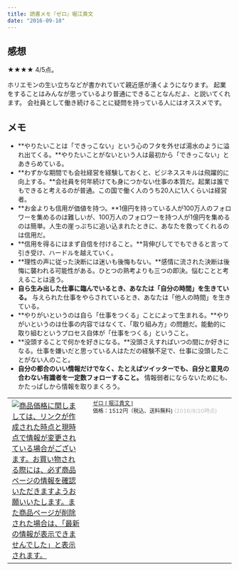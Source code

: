 ```yaml
---
title: 読書メモ『ゼロ』堀江貴文
date: "2016-09-18"
---
```


感想
----

★★★★ 4/5点。

ホリエモンの生い立ちなどが書かれていて親近感が湧くようになります。
起業をすることはみんなが思っているより普通にできることなんだよ、と説いてくれます。
会社員として働き続けることに疑問を持っている人にはオススメです。


メモ
----

- **やりたいことは「できっこない」という心のフタを外せば湯水のように溢れ出てくる。**やりたいことがないという人は最初から「できっこない」とあきらめている。
- **わずかな期間でも会社経営を経験しておくと、ビジネススキルは飛躍的に向上する。**会社員を何年続けても身につかない仕事の本質だ。起業は誰でもできると考えるのが普通。この国で働く人のうち20人に1人くらいは経営者。
- **お金よりも信用が価値を持つ。**1億円を持っている人が100万人のフォロワーを集めるのは難しいが、100万人のフォロワーを持つ人が1億円を集めるのは簡単。人生の崖っぷちに追い込まれたときに、あなたを救ってくれるのは信用だ。
- **信用を得るにはまず自信を付けること。**背伸びしてでもできると言って引き受け、ハードルを越えていく。
- **理性の声に従った決断には迷いも後悔もない。**感情に流された決断は後悔に襲われる可能性がある。ひとつの熟考よりも三つの即決。悩むことと考えることは違う。
- **自ら生み出した仕事に臨んでいるとき、あなたは「自分の時間」を生きている。** 与えられた仕事をやらされているとき、あなたは「他人の時間」を生きている。
- **やりがいというのは自ら「仕事をつくる」ことによって生まれる。**やりがいというのは仕事の内容ではなくて、「取り組み方」の問題だ。能動的に取り組むというプロセス自体が「仕事をつくる」ということ。
- **没頭することで何かを好きになる。**没頭さえすればいつの間にか好きになる。仕事を嫌いだと思っている人はただの経験不足で、仕事に没頭したことがない人のこと。
- **自分の都合のいい情報だけでなく、たとえばツイッターでも、自分と意見の合わない有識者を一定数フォローすること。** 情報弱者にならないためにも、かたっぱしから情報を取りまくろう。


<table><tr><td><a href="http://hb.afl.rakuten.co.jp/hgc/144180a1.9ac213ee.144180a2.e4d0f394/?pc=http%3A%2F%2Fitem.rakuten.co.jp%2Fbook%2F12475312&m=http%3A%2F%2Fm.rakuten.co.jp%2Fbook%2Fi%2F16622837%2F&scid=af_item_tbl&link_type=picttext&ut=eyJwYWdlIjoiaXRlbSIsInR5cGUiOiJwaWN0dGV4dCIsInNpemUiOiIzMDB4MzAwIiwibmFtIjoxLCJuYW1wIjoicmlnaHQiLCJjb20iOjAsImNvbXAiOiJkb3duIiwicHJpY2UiOjEsImJvciI6MCwiY29sIjowLCJ0YXIiOjF9" target="_blank" style="word-wrap:break-word;"  ><img src="http://hbb.afl.rakuten.co.jp/hgb/144180a1.9ac213ee.144180a2.e4d0f394/?me_id=1213310&item_id=16622837&m=https%3A%2F%2Fthumbnail.image.rakuten.co.jp%2F%400_mall%2Fbook%2Fcabinet%2F5802%2F9784478025802.jpg%3F_ex%3D80x80&pc=https%3A%2F%2Fthumbnail.image.rakuten.co.jp%2F%400_mall%2Fbook%2Fcabinet%2F5802%2F9784478025802.jpg%3F_ex%3D300x300&s=300x300&t=picttext" border="0" style="margin:2px" alt="商品価格に関しましては、リンクが作成された時点と現時点で情報が変更されている場合がございます。お買い物される際には、必ず商品ページの情報を確認いただきますようお願いいたします。また商品ページが削除された場合は、「最新の情報が表示できませんでした」と表示されます。" title="商品価格に関しましては、リンクが作成された時点と現時点で情報が変更されている場合がございます。お買い物される際には、必ず商品ページの情報を確認いただきますようお願いいたします。また商品ページが削除された場合は、「最新の情報が表示できませんでした」と表示されます。"></a></td><td style="vertical-align:top;width:310px;"><p style="font-size:12px;line-height:1.4em;text-align:left;margin:0px;padding:2px 6px;word-wrap:break-word"><a href="http://hb.afl.rakuten.co.jp/hgc/144180a1.9ac213ee.144180a2.e4d0f394/?pc=http%3A%2F%2Fitem.rakuten.co.jp%2Fbook%2F12475312&m=http%3A%2F%2Fm.rakuten.co.jp%2Fbook%2Fi%2F16622837%2F&scid=af_item_tbl&link_type=picttext&ut=eyJwYWdlIjoiaXRlbSIsInR5cGUiOiJwaWN0dGV4dCIsInNpemUiOiIzMDB4MzAwIiwibmFtIjoxLCJuYW1wIjoicmlnaHQiLCJjb20iOjAsImNvbXAiOiJkb3duIiwicHJpY2UiOjEsImJvciI6MCwiY29sIjowLCJ0YXIiOjF9" target="_blank" style="word-wrap:break-word;"  >ゼロ [ 堀江貴文 ]</a><br><span >価格：1512円（税込、送料無料)</span> <span style="color:#BBB">(2016/9/20時点)</span></p></td><tr></table>

